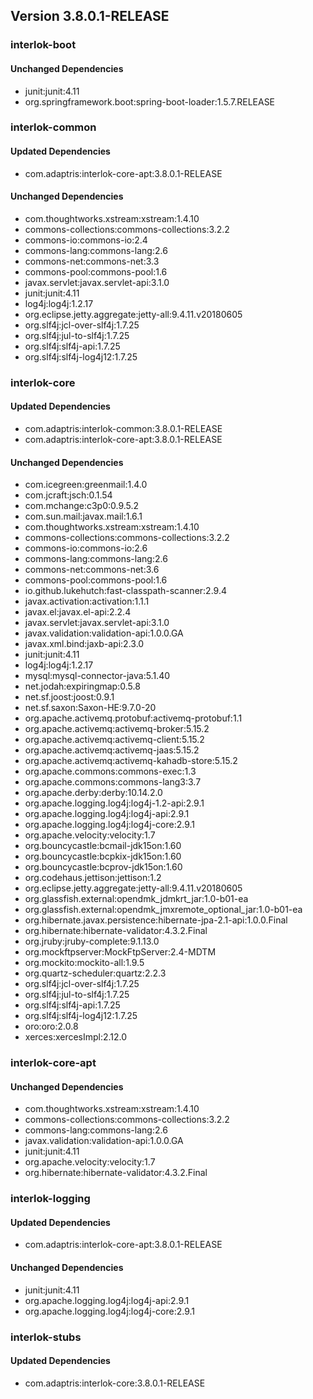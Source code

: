 ## Version 3.8.0.1-RELEASE ##

### interlok-boot ###

#### Unchanged Dependencies ####
- junit:junit:4.11
- org.springframework.boot:spring-boot-loader:1.5.7.RELEASE

### interlok-common ###

#### Updated Dependencies ####
- com.adaptris:interlok-core-apt:3.8.0.1-RELEASE

#### Unchanged Dependencies ####
- com.thoughtworks.xstream:xstream:1.4.10
- commons-collections:commons-collections:3.2.2
- commons-io:commons-io:2.4
- commons-lang:commons-lang:2.6
- commons-net:commons-net:3.3
- commons-pool:commons-pool:1.6
- javax.servlet:javax.servlet-api:3.1.0
- junit:junit:4.11
- log4j:log4j:1.2.17
- org.eclipse.jetty.aggregate:jetty-all:9.4.11.v20180605
- org.slf4j:jcl-over-slf4j:1.7.25
- org.slf4j:jul-to-slf4j:1.7.25
- org.slf4j:slf4j-api:1.7.25
- org.slf4j:slf4j-log4j12:1.7.25

### interlok-core ###

#### Updated Dependencies ####
- com.adaptris:interlok-common:3.8.0.1-RELEASE
- com.adaptris:interlok-core-apt:3.8.0.1-RELEASE

#### Unchanged Dependencies ####
- com.icegreen:greenmail:1.4.0
- com.jcraft:jsch:0.1.54
- com.mchange:c3p0:0.9.5.2
- com.sun.mail:javax.mail:1.6.1
- com.thoughtworks.xstream:xstream:1.4.10
- commons-collections:commons-collections:3.2.2
- commons-io:commons-io:2.6
- commons-lang:commons-lang:2.6
- commons-net:commons-net:3.6
- commons-pool:commons-pool:1.6
- io.github.lukehutch:fast-classpath-scanner:2.9.4
- javax.activation:activation:1.1.1
- javax.el:javax.el-api:2.2.4
- javax.servlet:javax.servlet-api:3.1.0
- javax.validation:validation-api:1.0.0.GA
- javax.xml.bind:jaxb-api:2.3.0
- junit:junit:4.11
- log4j:log4j:1.2.17
- mysql:mysql-connector-java:5.1.40
- net.jodah:expiringmap:0.5.8
- net.sf.joost:joost:0.9.1
- net.sf.saxon:Saxon-HE:9.7.0-20
- org.apache.activemq.protobuf:activemq-protobuf:1.1
- org.apache.activemq:activemq-broker:5.15.2
- org.apache.activemq:activemq-client:5.15.2
- org.apache.activemq:activemq-jaas:5.15.2
- org.apache.activemq:activemq-kahadb-store:5.15.2
- org.apache.commons:commons-exec:1.3
- org.apache.commons:commons-lang3:3.7
- org.apache.derby:derby:10.14.2.0
- org.apache.logging.log4j:log4j-1.2-api:2.9.1
- org.apache.logging.log4j:log4j-api:2.9.1
- org.apache.logging.log4j:log4j-core:2.9.1
- org.apache.velocity:velocity:1.7
- org.bouncycastle:bcmail-jdk15on:1.60
- org.bouncycastle:bcpkix-jdk15on:1.60
- org.bouncycastle:bcprov-jdk15on:1.60
- org.codehaus.jettison:jettison:1.2
- org.eclipse.jetty.aggregate:jetty-all:9.4.11.v20180605
- org.glassfish.external:opendmk_jdmkrt_jar:1.0-b01-ea
- org.glassfish.external:opendmk_jmxremote_optional_jar:1.0-b01-ea
- org.hibernate.javax.persistence:hibernate-jpa-2.1-api:1.0.0.Final
- org.hibernate:hibernate-validator:4.3.2.Final
- org.jruby:jruby-complete:9.1.13.0
- org.mockftpserver:MockFtpServer:2.4-MDTM
- org.mockito:mockito-all:1.9.5
- org.quartz-scheduler:quartz:2.2.3
- org.slf4j:jcl-over-slf4j:1.7.25
- org.slf4j:jul-to-slf4j:1.7.25
- org.slf4j:slf4j-api:1.7.25
- org.slf4j:slf4j-log4j12:1.7.25
- oro:oro:2.0.8
- xerces:xercesImpl:2.12.0

### interlok-core-apt ###

#### Unchanged Dependencies ####
- com.thoughtworks.xstream:xstream:1.4.10
- commons-collections:commons-collections:3.2.2
- commons-lang:commons-lang:2.6
- javax.validation:validation-api:1.0.0.GA
- junit:junit:4.11
- org.apache.velocity:velocity:1.7
- org.hibernate:hibernate-validator:4.3.2.Final

### interlok-logging ###

#### Updated Dependencies ####
- com.adaptris:interlok-core-apt:3.8.0.1-RELEASE

#### Unchanged Dependencies ####
- junit:junit:4.11
- org.apache.logging.log4j:log4j-api:2.9.1
- org.apache.logging.log4j:log4j-core:2.9.1

### interlok-stubs ###

#### Updated Dependencies ####
- com.adaptris:interlok-core:3.8.0.1-RELEASE

